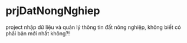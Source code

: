 # prjDatNongNghiep
project nhập dữ liệu và quản lý thông tin đất nông nghiệp, 
không biết có phải bản mới nhất không?!
